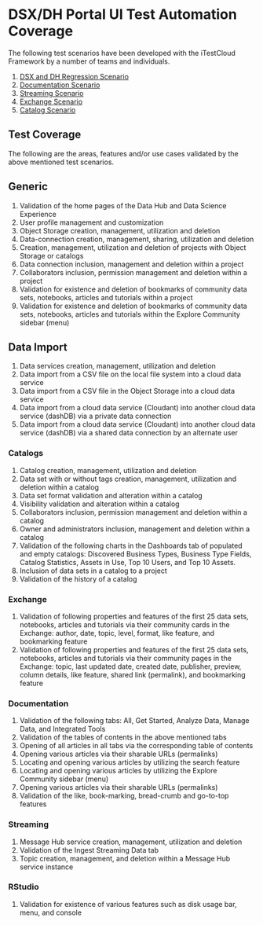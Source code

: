 # DSX/DH Portal UI Test Automation Coverage
The following test scenarios have been developed with the iTestCloud Framework by a number of teams and individuals.

1. [DSX and DH Regression Scenario](https://github.ibm.com/iTestCloud/com.ibm.itest.cloud.apsportal.regression)
2. [Documentation Scenario](https://github.ibm.com/iTestCloud/com.ibm.itest.cloud.apsportal.documentation)
3. [Streaming Scenario](https://github.ibm.com/iTestCloud/com.ibm.itest.cloud.apsportal.streams)
4. [Exchange Scenario](https://github.ibm.com/iTestCloud/com.ibm.itest.cloud.apsportal.exchange)
5. [Catalog Scenario](https://github.ibm.com/iTestCloud/com.ibm.itest.cloud.apsportal.catalog)

## Test Coverage
The following are the areas, features and/or use cases validated by the above mentioned test scenarios. 

## Generic
1. Validation of the home pages of the Data Hub and Data Science Experience
1. User profile management and customization
1. Object Storage creation, management, utilization and deletion
1. Data-connection creation, management, sharing, utilization and deletion
1. Creation, management, utilization and deletion of projects with Object Storage or catalogs
1. Data connection inclusion, management and deletion within a project
1. Collaborators inclusion, permission management and deletion within a project
1. Validation for existence and deletion of bookmarks of community data sets, notebooks, articles and tutorials within a project
1. Validation for existence and deletion of bookmarks of community data sets, notebooks, articles and tutorials within the Explore Community sidebar (menu)

## Data Import
1. Data services creation, management, utilization and deletion
1. Data import from a CSV file on the local file system into a cloud data service
1. Data import from a CSV file in the Object Storage into a cloud data service
1. Data import from a cloud data service (Cloudant) into another cloud data service (dashDB) via a private data connection
1. Data import from a cloud data service (Cloudant) into another cloud data service (dashDB) via a shared data connection by an alternate user

### Catalogs
1. Catalog creation, management, utilization and deletion 
1. Data set with or without tags creation, management, utilization and deletion within a catalog
1. Data set format validation and alteration within a catalog
1. Visibility validation and alteration within a catalog
1. Collaborators inclusion, permission management and deletion within a catalog
1. Owner and administrators inclusion, management and deletion within a catalog
1. Validation of the following charts in the Dashboards tab of populated and empty catalogs: Discovered Business Types, Business Type Fields, Catalog Statistics, Assets in Use, Top 10 Users, and Top 10 Assets.
1. Inclusion of data sets in a catalog to a project
1. Validation of the history of a catalog

### Exchange
1. Validation of following properties and features of the first 25 data sets, notebooks, articles and tutorials via their community cards in the Exchange: author, date, topic, level, format, like feature, and bookmarking feature
1. Validation of following properties and features of the first 25 data sets, notebooks, articles and tutorials via their community pages in the Exchange: topic, last updated date, created date, publisher, preview, column details, like feature, shared link (permalink), and bookmarking feature

### Documentation
1. Validation of the following tabs: All, Get Started, Analyze Data, Manage Data, and Integrated Tools
1. Validation of the tables of contents in the above mentioned tabs
1. Opening of all articles in all tabs via the corresponding table of contents
1. Opening various articles via their sharable URLs (permalinks)
1. Locating and opening various articles by utilizing the search feature
1. Locating and opening various articles by utilizing the Explore Community sidebar (menu)
1. Opening various articles via their sharable URLs (permalinks)
1. Validation of the like, book-marking, bread-crumb and go-to-top features

### Streaming
1. Message Hub service creation, management, utilization and deletion
2. Validation of the Ingest Streaming Data tab
3. Topic creation, management, and deletion within a Message Hub service instance

### RStudio
1. Validation for existence of various features such as disk usage bar, menu, and console
